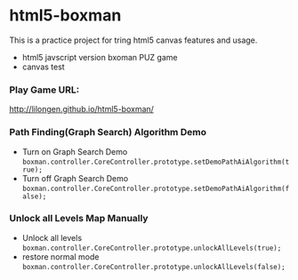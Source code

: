 # html5-boxman
This is a practice project for tring html5 canvas features and usage.
* html5 javscript version bxoman PUZ game
* canvas test

### Play Game URL: 
http://lilongen.github.io/html5-boxman/

### Path Finding(Graph Search) Algorithm Demo
* Turn on Graph Search Demo  
`boxman.controller.CoreController.prototype.setDemoPathAiAlgorithm(true);`
* Turn off Graph Search Demo   
`boxman.controller.CoreController.prototype.setDemoPathAiAlgorithm(false);`

### Unlock all Levels Map Manually
* Unlock all levels   
`boxman.controller.CoreController.prototype.unlockAllLevels(true);`
* restore normal mode   
`boxman.controller.CoreController.prototype.unlockAllLevels(false);`
